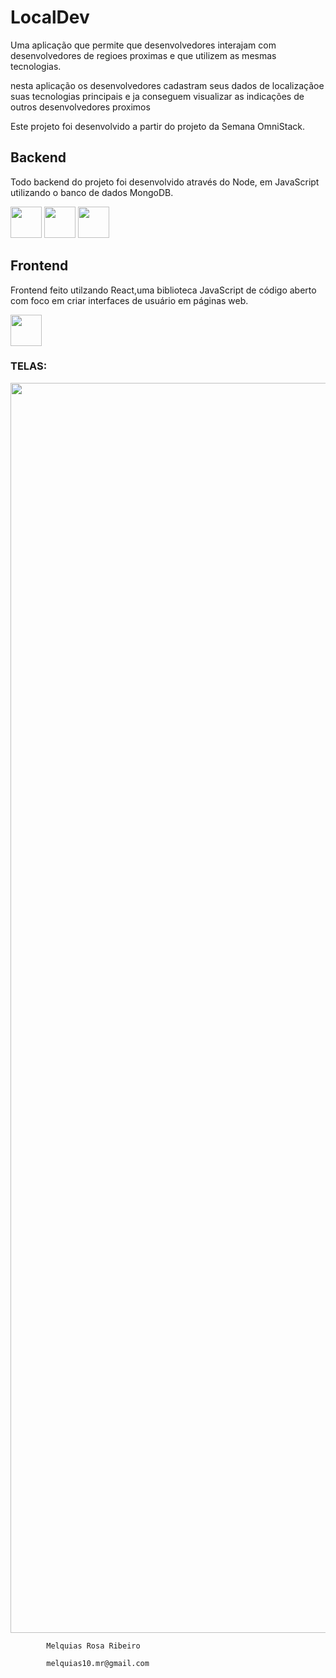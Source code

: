 ﻿# LocalDev

 Uma aplicação que permite que desenvolvedores interajam com desenvolvedores de regioes proximas e que utilizem as mesmas tecnologias.

nesta aplicação os desenvolvedores  cadastram seus dados de localizaçãoe suas tecnologias principais e ja conseguem visualizar as indicações de outros desenvolvedores proximos
  

Este projeto foi desenvolvido a partir do projeto da Semana OmniStack.


## Backend
Todo backend do projeto foi desenvolvido através do Node, em JavaScript utilizando o banco de dados MongoDB.

<img src="https://upload.wikimedia.org/wikipedia/commons/thumb/9/99/Unofficial_JavaScript_logo_2.svg/800px-Unofficial_JavaScript_logo_2.svg.png" weigth="50" width="50"> <img src="https://g.foolcdn.com/art/companylogos/mark/MDB.png" weigth="50" width="50"> <img src="https://www.mediapreset.com/wp-content/uploads/2017/02/MediaPreset.com-Node.js-Application-Development-Service.jpg" weigth="50" width="50">

## Frontend
Frontend feito utilzando React,uma biblioteca JavaScript de código aberto com foco em criar interfaces de usuário em páginas web.

<img src="https://www.cloudcms.com/images/quickstarts/react/react.df70b005.png" weigth="50" width="50">


### TELAS:

<img src="https://user-images.githubusercontent.com/54459438/76433115-a30af200-6392-11ea-8b68-2f595fc7f45d.gif" weigth="100" width="2000">





            Melquias Rosa Ribeiro

            melquias10.mr@gmail.com
